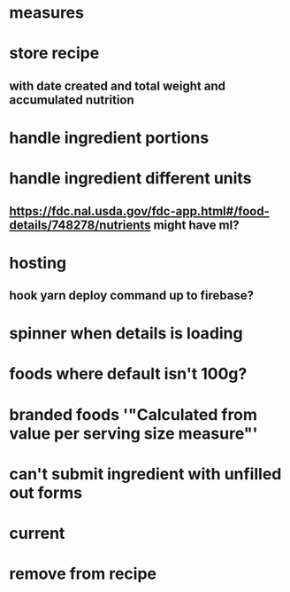 # measures
# store recipe
## with date created and total weight and accumulated nutrition
# handle ingredient portions
# handle ingredient different units
## https://fdc.nal.usda.gov/fdc-app.html#/food-details/748278/nutrients might have ml?
# hosting
## hook yarn deploy command up to firebase?
# spinner when details is loading
# foods where default isn't 100g?
# branded foods '"Calculated from value per serving size measure"'
# can't submit ingredient with unfilled out forms

# current
# remove from recipe
